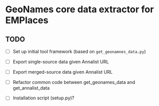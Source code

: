 # GeoNames core data extractor for EMPlaces

## TODO

- [ ] Set up initial tool framework (based on `get_geonamnes_data.py`)
- [ ] Export single-source data given Annalist URL
- [ ] Export merged-source data given Annalist URL
- [ ] Refactor common code between get_geonames_data and get_annalist_data
- [ ] Installation script (setup.py)?

